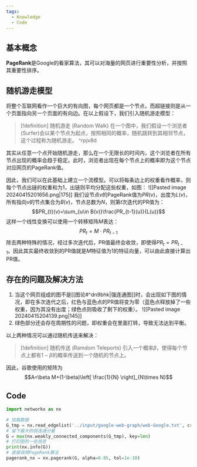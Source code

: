 ```yaml
---
tags:
  - Knowledge
  - Code
---
```

## 基本概念
**PageRank**是Google的看家算法，其可以对海量的网页进行重要性分析，并按照其重要性排序。
## 随机游走模型
将整个互联网看作一个巨大的有向图，每个网页都是一个节点，而超链接则是从一个页面指向另一个页面的有向边。在以上假设下，我们引入随机游走模型：
> [!definition] 随机游走 (Random Walk)
> 在一个图中，我们假设一个浏览者(Surfer)会以某个节点为起点，按照相同的概率，随机跳转到其相邻节点，这个过程称为随机游走。 ^rpjv8d

其实从任意一个点开始随机游走，那么在一个无限长的时间内，这个浏览者在所有节点出现的概率会趋于稳定。此时，浏览者出现在每个节点上的概率即为这个节点对应网页的PageRank值。

因此，我们可以在此基础上建立一个流模型。可以将每条边上的权重看作概率，则每个节点出链的权重和为1，出链则平均分配这些权重，如图：
![[Pasted image 20240415201656.png|175]]
我们设节点$v$的PageRank值为$PR(v)$，出度为$L(v)$，所有指向$v$的节点集合为$B(v)$，节点总数为$N$，则第$t$次迭代的PR值为：
$$PR_{t}(v)=\sum_{u\in B(v)}\frac{PR_{t-1}(u)}{L(u)}$$
这样一个线性变换可以使用一个转移矩阵$M$表达：
$$PR_{t}=M\cdot PR_{t-1}$$
除去两种特殊的情况，经过多次迭代后，PR值最终会收敛，即使得$PR_{t}=PR_{t-1}$。因此其实最终收敛到的PR值就是$M$特征值为1的特征向量，可以由此直接计算出PR值。
## 存在的问题及解决方法
1. 当这个网页组成的图不是[[图论#^dn9bhk|强连通图]]时，会出现如下图的情况，即在多次迭代之后，红色与蓝色点的PR值将变为零（蓝色点释放掉了一些权重，因为其没有出度；绿色点则吸收了剩下的权重）。
	![[Pasted image 20240415204139.png|145]]
1. 绿色部分还会存在周期性的问题，即权重会在里面打转，导致无法达到平衡。

以上两种情况可以通过随机传送来解决：
> [!definition] 随机传送 (Ramdom Teleports)
> 引入一个概率$\beta$，使得每个节点上都有$1-\beta$的概率传送到一个随机的节点上。

因此，谷歌使用的矩阵为
$$A=\beta M+(1-\beta)\left[ \frac{1}{N} \right]_{N\times N}$$
## Code
```python
import networkx as nx

# 加载数据
G_tmp = nx.read_edgelist('../input/google-web-graph/web-Google.txt', create_using = nx.DiGraph)
# 留下最大的弱连通分量
G = max(nx.weakly_connected_components(G_tmp), key=len)
# 打印图的一些信息
print(nx.info(G))
# 直接调用PageRank算法
pagerank_nx = nx.pagerank(G, alpha=0.85, tol=1e-10)
```